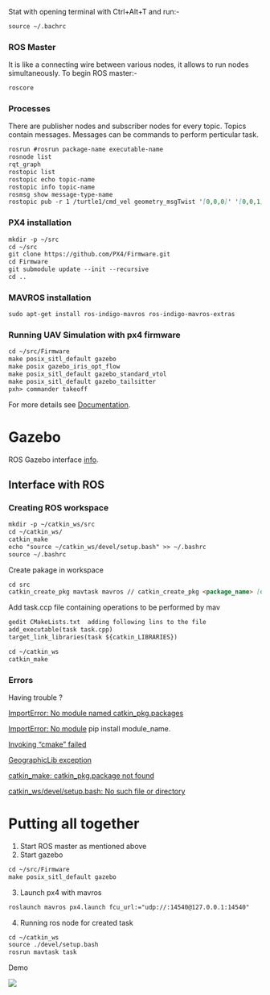 Stat with opening terminal with Ctrl+Alt+T and run:-
```markdown
source ~/.bachrc
```
### ROS Master
It is like a connecting wire between various nodes, it allows to run nodes simultaneously. To begin ROS master:-
```markdown
roscore
```
<!--- You can use the [editor on GitHub](https://github.com/mymultiverse/deepspace/edit/master/index.md) to maintain and preview the content for your website in Markdown files. --->

<!--- Whenever you commit to this repository, GitHub Pages will run [Jekyll](https://jekyllrb.com/) to rebuild the pages in your site, from the content in your Markdown files. --->

### Processes
There are publisher nodes and subscriber nodes for every topic. Topics contain messages. Messages can be commands to perform perticular task.    
```markdown
rosrun #rosrun package-name executable-name
rosnode list
rqt_graph
rostopic list
rostopic echo topic-name
rostopic info topic-name
rosmsg show message-type-name
rostopic pub -r 1 /turtle1/cmd_vel geometry_msgTwist '[0,0,0]' '[0,0,1]'

```
### PX4 installation
```markdown
mkdir -p ~/src
cd ~/src
git clone https://github.com/PX4/Firmware.git
cd Firmware
git submodule update --init --recursive
cd ..
```
### MAVROS installation
```markdown
sudo apt-get install ros-indigo-mavros ros-indigo-mavros-extras
```

### Running UAV Simulation with px4 firmware

```markdown
cd ~/src/Firmware
make posix_sitl_default gazebo 
make posix gazebo_iris_opt_flow
make posix_sitl_default gazebo_standard_vtol
make posix_sitl_default gazebo_tailsitter
pxh> commander takeoff
```
For more details see [Documentation](http://dev.px4.io.s3-website-us-east-1.amazonaws.com/simulation-gazebo.html).

# Gazebo

ROS Gazebo interface [info](https://dev.px4.io/en/simulation/ros_interface.html). 
## Interface with ROS
### Creating ROS workspace
```markdown
mkdir -p ~/catkin_ws/src
cd ~/catkin_ws/
catkin_make
echo "source ~/catkin_ws/devel/setup.bash" >> ~/.bashrc
source ~/.bashrc
```
 Create pakage in workspace  
```markdown
cd src
catkin_create_pkg mavtask mavros // catkin_create_pkg <package_name> [dependency1] [dependency2]
```
  Add task.ccp file containing operations to be performed by mav
```markdown
gedit CMakeLists.txt  adding following lins to the file
add_executable(task task.cpp)
target_link_libraries(task ${catkin_LIBRARIES})

cd ~/catkin_ws
catkin_make

```

### Errors

Having trouble ?

[ImportError: No module named catkin_pkg.packages](https://stackoverflow.com/questions/47992442/importerror-no-module-named-catkin-pkg-packages) 

[ImportError: No module](https://robotics.stackexchange.com/questions/14866/error-during-turtlebot-launch-in-ros) pip install module_name.

[Invoking “cmake” failed](https://robotics.stackexchange.com/questions/15107/invoking-cmake-failed) 

[GeographicLib exception](https://robotics.stackexchange.com/questions/14933/roslaunch-mavros-px4-launch-not-working-properly/15132#15132) 

[catkin_make: catkin_pkg.package not found](https://answers.ros.org/question/281598/catkin_make-catkin_pkgpackage-not-found-anaconda/) 

[catkin_ws/devel/setup.bash: No such file or directory](https://answers.ros.org/question/281599/catkin_wsdevelsetupbash-no-such-file-or-directory/) 

# Putting all together 
1. Start ROS master as mentioned above
2. Start gazebo 
```markdown
cd ~/src/Firmware
make posix_sitl_default gazebo
```
3. Launch px4 with mavros
```markdown
roslaunch mavros px4.launch fcu_url:="udp://:14540@127.0.0.1:14540"
```
4. Running ros node for created task
```markdown
cd ~/catkin_ws
source ./devel/setup.bash 
rosrun mavtask task 
```
Demo

[![](https://img.youtube.com/vi/sCxQypo6neU/0.jpg)](https://www.youtube.com/watch?v=sCxQypo6neU)
